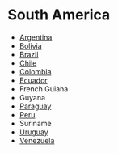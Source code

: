 # South America


- [Argentina](https://github.com/asemanko/travel-plans/blob/master/destination/south-america/argentina/README.md)
- [Bolivia](https://github.com/asemanko/travel-plans/blob/master/destination/south-america/bolivia/README.md)
- [Brazil](https://github.com/asemanko/travel-plans/blob/master/destination/south-america/brazil/README.md)
- [Chile](https://github.com/asemanko/travel-plans/blob/master/destination/south-america/chile/README.md)
- [Colombia](https://github.com/asemanko/travel-plans/blob/master/destination/south-america/colombia/README.md)
- [Ecuador](https://github.com/asemanko/travel-plans/blob/master/destination/south-america/ecuador/README.md)
- French Guiana
- Guyana
- [Paraguay](https://github.com/asemanko/travel-plans/blob/master/destination/south-america/paraguay/README.md)
- [Peru](https://github.com/asemanko/travel-plans/blob/master/destination/south-america/peru/README.md)
- Suriname
- [Uruguay](https://github.com/asemanko/travel-plans/blob/master/destination/south-america/uruguay/README.md)
- [Venezuela](https://github.com/asemanko/travel-plans/blob/master/destination/south-america/venezuela/README.md)

